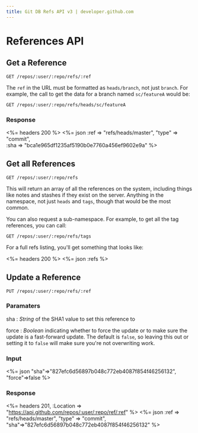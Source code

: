 ```yaml
---
title: Git DB Refs API v3 | developer.github.com
---
```


# References API

## Get a Reference

    GET /repos/:user/:repo/refs/:ref

The `ref` in the URL must be formatted as `heads/branch`, not just `branch`. For example, the call to get the data for a branch named `sc/featureA` would be:

    GET /repos/:user/:repo/refs/heads/sc/featureA

### Response

<%= headers 200 %>
<%= json :ref => "refs/heads/master", "type" => "commit", \
         :sha => "bca1e965df1235af5190b0e7760a456ef9602e9a" %>

## Get all References

    GET /repos/:user/:repo/refs

This will return an array of all the references on the system, including
things like notes and stashes if they exist on the server.  Anything in
the namespace, not just `heads` and `tags`, though that would be the
most common.

You can also request a sub-namespace. For example, to get all the tag
references, you can call:

    GET /repos/:user/:repo/refs/tags

For a full refs listing, you'll get something that looks like:

<%= headers 200 %>
<%= json :refs %>


## Update a Reference

    PUT /repos/:user/:repo/refs/:ref

### Paramaters

sha
: _String_ of the SHA1 value to set this reference to

force
: _Boolean_ indicating whether to force the update or to make sure the
update is a fast-forward update. The default is `false`, so leaving this
out or setting it to `false` will make sure you're not overwriting work.

### Input

<%= json "sha"=>"827efc6d56897b048c772eb4087f854f46256132", \
         "force"=>false %>

### Response

<%= headers 201,
      :Location => "https://api.github.com/repos/:user/:repo/ref/:ref" %>
<%= json :ref => "refs/heads/master", "type" => "commit", \
         "sha"=>"827efc6d56897b048c772eb4087f854f46256132" %>

